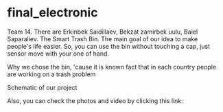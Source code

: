 # final_electronic
Team 14. There are Erkinbek Saidillaev, Bekzat zamirbek uulu, Baiel Saparaliev.
The Smart Trash Bin. The main goal of our idea to make people's life easier. So, you can use the bin without touching a cap, 
just sensor move with your one of hand.

Why we chose the bin, 'cause it is known fact that in each country people are working on a trash problem

Schematic of our project

Also, you can check the photos and video by clicking this link:

